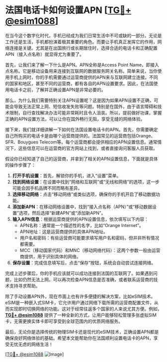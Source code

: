 # 法国电话卡如何设置APN [[TG💪+ @esim1088](https://t.me/s/esim1088)]

在当今这个数字化时代，手机已经成为我们日常生活中不可或缺的一部分。无论是工作还是生活，手机都扮演着极其重要的角色。而要让手机真正发挥它的作用，网络连接是关键。尤其是在出国旅行或长期居住时，选择合适的电话卡和正确配置APN（接入点名称）就显得尤为重要了。

首先，让我们来了解一下什么是APN。APN全称是Access Point Name，即接入点名称。它是移动设备用来连接到互联网的数据服务网关名称。简单来说，当你使用手机上网时，你的手机需要通过运营商提供的APN来与互联网建立连接。不同的国家和地区，甚至不同的运营商，都有各自的APN设置要求。因此，在法国使用电话卡之前，了解并正确设置APN是非常必要的。

那么，为什么我们需要特别关注APN设置呢？这是因为如果APN设置不正确，可能会导致无法正常上网、短信收发失败等问题。特别是在国外，由于语言障碍和技术限制，自行查找解决办法可能非常耗时且令人沮丧。所以，提前做好功课，掌握正确的APN设置方法，可以让你在国外畅行无阻，享受无缝的网络体验。

接下来，我们就详细讲解一下如何在法国设置电话卡的APN。首先，你需要确定自己所购买的电话卡是由哪个运营商提供的。法国常见的运营商包括Orange、SFR、Bouygues Telecom等。每个运营商都会提供相应的APN设置信息。通常情况下，这些信息可以在运营商的官方网站上找到，或者直接询问客服人员获取。

假设你已经知道了自己的运营商，并拿到了相关的APN设置信息，下面就是具体的操作步骤了：

1. **打开手机设置**：首先，解锁你的手机，进入“设置”菜单。
2. **找到网络设置**：在设置中找到“网络和互联网”或“无线和网络”的选项，这一步可能会因手机品牌不同而略有差异。
3. **选择移动网络**：点击“移动网络”或类似选项，确保你的手机开启了移动数据功能。
4. **添加新APN**：在移动网络设置中，找到“接入点名称（APN）”或“移动数据设置”选项，然后选择“新建APN”或“添加新APN”。
5. **输入APN信息**：根据运营商提供的APN设置信息，依次填写以下内容：
   - APN名称：通常是一个描述性的名字，比如“Orange Internet”。
   - APN地址：这是运营商提供的具体APN地址。
   - 用户名和密码：有些运营商可能要求填写用户名和密码，但并非所有情况都需要。
   - MCC（移动国家代码）和MNC（移动网络代码）：这两个参数一般由运营商提供，用于识别具体的网络。
6. **保存设置**：完成信息填写后，点击“保存”按钮，系统会自动尝试连接网络。

完成上述步骤后，你的手机应该就可以成功连接到法国的互联网了。如果遇到问题，比如仍然无法上网，可以再次检查APN信息是否准确，或者联系运营商的技术支持寻求帮助。

除了手动设置APN外，现在市面上也有许多便捷的解决方案，比如eSIM技术。eSIM是一种嵌入式SIM卡，它允许用户通过网络下载所需的运营商配置文件，从而实现即时切换网络的功能。这对于经常往返多个国家的人来说尤其方便。例如，**[TG💪+ @esim1088](https://t.me/s/esim1088)** 提供了一种全新的方式，让用户能够轻松管理多张虚拟SIM卡，无需更换实体卡即可享受到全球范围内的优质网络服务。

最后，无论你是选择传统的物理SIM卡还是现代的eSIM技术，正确设置APN都是确保良好网络体验的基础。希望本文能帮助你在法国顺利设置电话卡的APN，享受无忧无虑的网络生活！

[[TG💪+ @esim1088](https://t.me/s/esim1088) ![Image](https://i.postimg.cc/4NQfJmqS/Snipaste-2025-05-13-00-14-12.png)]